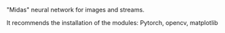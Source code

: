 "Midas" neural network for images and streams.

It recommends the installation of the modules: Pytorch, opencv, matplotlib